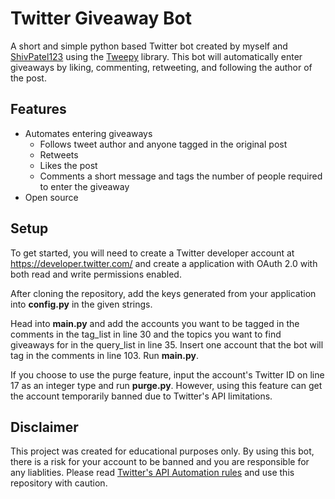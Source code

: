 # Twitter Giveaway Bot #
A short and simple python based Twitter bot created by myself and [ShivPatel123](https://github.com/ShivPatel123) using the [Tweepy](https://github.com/tweepy/tweepy) library. This bot will automatically enter giveaways by liking, commenting, retweeting, and following the author of the post. 

## Features ##
* Automates entering giveaways
  * Follows tweet author and anyone tagged in the original post
  * Retweets 
  * Likes the post
  * Comments a short message and tags the number of people required to enter the giveaway
* Open source
  
## Setup ##
To get started, you will need to create a Twitter developer account at https://developer.twitter.com/ and create a application with OAuth 2.0 with both read and write permissions enabled. 

After cloning the repository, add the keys generated from your application into **config.py** in the given strings. 

Head into **main.py** and add the accounts you want to be tagged in the comments in the tag_list in line 30 and the topics you want to find giveaways for in the query_list in line 35. Insert one account that the bot will tag in the comments in line 103. Run **main.py**.

If you choose to use the purge feature, input the account's Twitter ID on line 17 as an integer type and run **purge.py**. However, using this feature can get the account temporarily banned due to Twitter's API limitations.

## Disclaimer ##
This project was created for educational purposes only. By using this bot, there is a risk for your account to be banned and you are responsible for any liablities. Please read [Twitter's API Automation rules](https://help.twitter.com/en/rules-and-policies/twitter-automation) and use this repository with caution.
